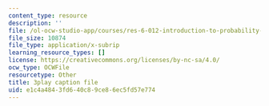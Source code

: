 ```yaml
---
content_type: resource
description: ''
file: /ol-ocw-studio-app/courses/res-6-012-introduction-to-probability-spring-2018/e1c4a4843fd640c89ce86ec5fd57e774_zbu8KQx9bqM.srt
file_size: 10874
file_type: application/x-subrip
learning_resource_types: []
license: https://creativecommons.org/licenses/by-nc-sa/4.0/
ocw_type: OCWFile
resourcetype: Other
title: 3play caption file
uid: e1c4a484-3fd6-40c8-9ce8-6ec5fd57e774
---
```

